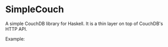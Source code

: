 SimpleCouch
============

A simple CouchDB library for Haskell. It is a thin layer on top of CouchDB's HTTP API.

Example:

